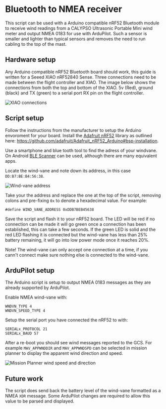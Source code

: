 # Bluetooth to NMEA receiver

This script can be used with a Arduino compatible nRF52 Bluetooth module to receive wind readings from a CALYPSO Ultrasonic Portable Mini wind meter and output NMEA 0183 for use with ArduPilot. Such a sensor is smaller and lighter than typical sensors and removes the need to run cabling to the top of the mast.

## Hardware setup

Any Arduino compatible nRF52 Bluetooth board should work, this guide is written for a Seeed XIAO nRF52840 Sense. Three connections need to be made between the flight controller and XIAO. The image below shows the connections from both the top and bottom of the XIAO. 5v (Red), ground (black) and TX (green) to a serial port RX pin on the flight controller.

![XIAO connections](XIAO_connection_diagram.png)

## Script setup

Follow the instructions from the manufacturer to setup the Arduino envoroment for your board. Install the [Adafruit nRF52](https://github.com/adafruit/Adafruit_nRF52_Arduino/tree/master/libraries/Bluefruit52Lib) library as outlined here: https://github.com/adafruit/Adafruit_nRF52_Arduino#bsp-installation.

Use a smartphone and blue tooth tool to find the adress of your windvane. On Android [BLE Scanner](https://play.google.com/store/apps/details?id=com.macdom.ble.blescanner&hl=en_GB&gl=US) can be used, although there are many equivalent apps.

Locate the wind-vane and note down its address, in this case `DD:B7:BE:B4:56:38`.

![Wind-vane address](BLE_Scanner.jpg)

Take your the address and replace the one at the top of the script, removing colons and pre-fixing `0x` to denote a hexadecimal value. For example:
```
#define WIND_VANE_ADDRESS 0xDDB7BEB45638
```

Save the script and flash it to your nRF52 board. The LED will be red if no connection can be made it will go green once a connection has been established, this can take a few seconds. If the green LED is solid and the red LED flashing it is connected but the wind-vane has less than 25% battery remaining, it will go into low power mode once it reaches 20%.

Note! The wind-vane can only accept one connection at a time, if you cann't connect make sure nothing else is connected to the wind-vane.

## ArduPilot setup

The Arduino script is setup to output NMEA 0183 messages as they are already supported by ArduPilot.

Enable NMEA wind-vane with:
```
WNDVN_TYPE 4
WNDVN_SPEED_TYPE 4
```
Setup the serial port you have connected the nRF52 to with:
```
SERIALx_PROTOCOL 21
SERIALx_BAUD 57
```

After a re-boot you should see wind messages reported to the GCS. For example `MAV_APPWNDDIR` and `MAV_APPWNDSPD` can be selected in mission planner to display the apparent wind direction and speed.

![Mission Planner wind speed and direction](Mission_Planner_Quick.PNG)

## Future work

The script does send back the battery level of the wind-vane formatted as a NMEA `XDR` message. Some ArduPilot changes are required to allow this value to be parsed and displayed.






